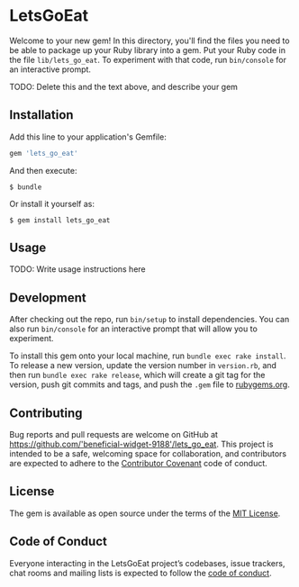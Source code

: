 # LetsGoEat

Welcome to your new gem! In this directory, you'll find the files you need to be able to package up your Ruby library into a gem. Put your Ruby code in the file `lib/lets_go_eat`. To experiment with that code, run `bin/console` for an interactive prompt.

TODO: Delete this and the text above, and describe your gem

## Installation

Add this line to your application's Gemfile:

```ruby
gem 'lets_go_eat'
```

And then execute:

    $ bundle

Or install it yourself as:

    $ gem install lets_go_eat

## Usage

TODO: Write usage instructions here

## Development

After checking out the repo, run `bin/setup` to install dependencies. You can also run `bin/console` for an interactive prompt that will allow you to experiment.

To install this gem onto your local machine, run `bundle exec rake install`. To release a new version, update the version number in `version.rb`, and then run `bundle exec rake release`, which will create a git tag for the version, push git commits and tags, and push the `.gem` file to [rubygems.org](https://rubygems.org).

## Contributing

Bug reports and pull requests are welcome on GitHub at https://github.com/'beneficial-widget-9188'/lets_go_eat. This project is intended to be a safe, welcoming space for collaboration, and contributors are expected to adhere to the [Contributor Covenant](http://contributor-covenant.org) code of conduct.

## License

The gem is available as open source under the terms of the [MIT License](https://opensource.org/licenses/MIT).

## Code of Conduct

Everyone interacting in the LetsGoEat project’s codebases, issue trackers, chat rooms and mailing lists is expected to follow the [code of conduct](https://github.com/'beneficial-widget-9188'/lets_go_eat/blob/master/CODE_OF_CONDUCT.md).
